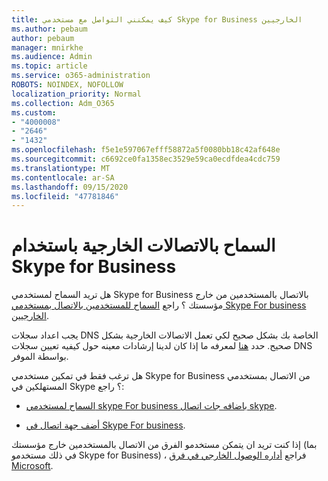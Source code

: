 ```yaml
---
title: كيف يمكنني التواصل مع مستخدمي Skype for Business الخارجيين
ms.author: pebaum
author: pebaum
manager: mnirkhe
ms.audience: Admin
ms.topic: article
ms.service: o365-administration
ROBOTS: NOINDEX, NOFOLLOW
localization_priority: Normal
ms.collection: Adm_O365
ms.custom:
- "4000008"
- "2646"
- "1432"
ms.openlocfilehash: f5e1e597067efff58872a5f0080bb18c42af648e
ms.sourcegitcommit: c6692ce0fa1358ec3529e59ca0ecdfdea4cdc759
ms.translationtype: MT
ms.contentlocale: ar-SA
ms.lasthandoff: 09/15/2020
ms.locfileid: "47781846"
---
```

# <a name="allow-external-communications-with-skype-for-business"></a>السماح بالاتصالات الخارجية باستخدام Skype for Business 

هل تريد السماح لمستخدمي Skype for Business بالاتصال بالمستخدمين من خارج مؤسستك ؟ راجع [السماح للمستخدمين بالاتصال بمستخدمي Skype For business الخارجيين](https://docs.microsoft.com/skypeforbusiness/set-up-skype-for-business-online/allow-users-to-contact-external-skype-for-business-users).

يجب اعداد سجلات DNS الخاصة بك بشكل صحيح لكي تعمل الاتصالات الخارجية بشكل صحيح. حدد [هنا](https://docs.microsoft.com/microsoft-365/admin/get-help-with-domains/set-up-your-domain-host-specific-instructions) لمعرفه ما إذا كان لدينا إرشادات معينه حول كيفيه تعيين سجلات DNS بواسطة الموفر. 

هل ترغب فقط في تمكين مستخدمي Skype for Business من الاتصال بمستخدمي المستهلكين في Skype ؟ راجع:

- [السماح لمستخدمي skype For business باضافه جات اتصال skype](https://docs.microsoft.com/skypeforbusiness/set-up-skype-for-business-online/let-skype-for-business-users-add-skype-contacts). 

- [أضف جهة اتصال في Skype For business](https://support.office.com/article/add-a-contact-in-skype-for-business-89338023-2adf-4f5c-90b6-f8b6f72fadd1).


إذا كنت تريد ان يتمكن مستخدمو الفرق من الاتصال بالمستخدمين خارج مؤسستك (بما في ذلك مستخدمو Skype for Business) ، فراجع [أداره الوصول الخارجي في فرق Microsoft](https://docs.microsoft.com/microsoftteams/let-your-teams-users-communicate-with-other-people). 
